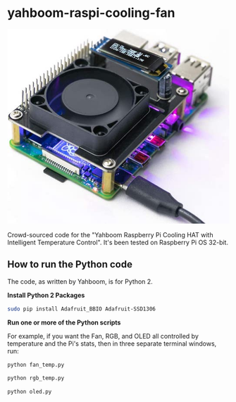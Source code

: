 yahboom-raspi-cooling-fan
=========================

![HAT Image](yahboom-rgb-pi-hat.jpg)

Crowd-sourced code for the "Yahboom Raspberry Pi Cooling HAT with
Intelligent Temperature Control". It's been tested on Raspberry Pi
OS 32-bit.

How to run the Python code
--------------------------

The code, as written by Yahboom, is for Python 2.

**Install Python 2 Packages**

```bash
sudo pip install Adafruit_BBIO Adafruit-SSD1306
```

**Run one or more of the Python scripts**

For example, if you want the Fan, RGB, and OLED all controlled
by temperature and the Pi's stats, then in three separate terminal
windows, run:

```bash
python fan_temp.py
```

```bash
python rgb_temp.py
```

```bash
python oled.py
```
